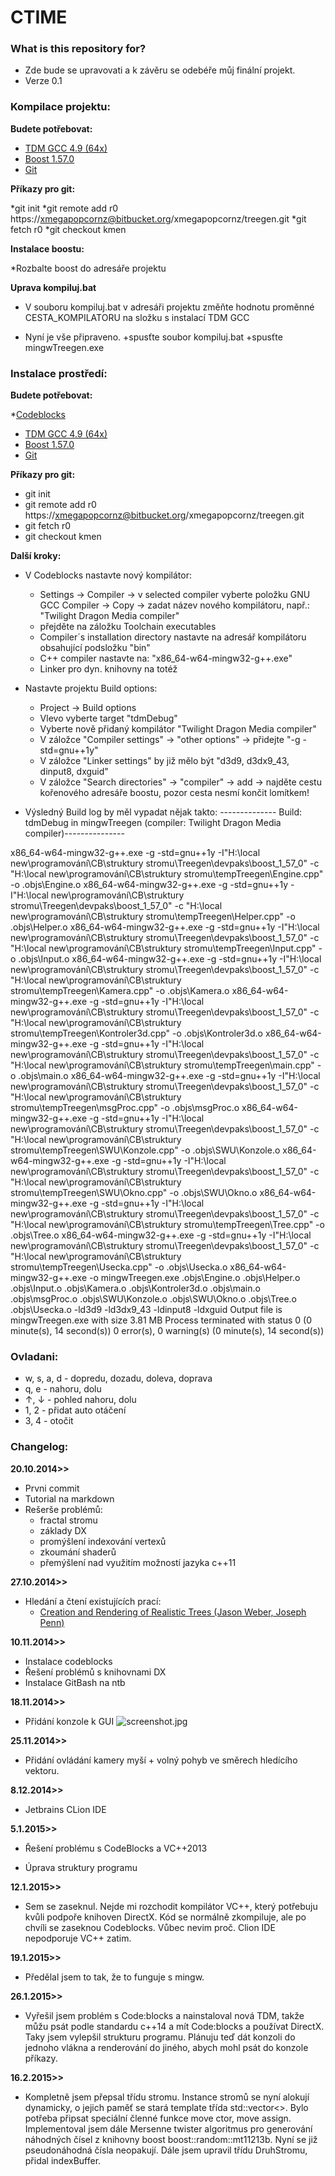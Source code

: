 ﻿# CTIME #


### What is this repository for? ###

* Zde bude se upravovati a k závěru se odebéře můj finální projekt.
* Verze 0.1

### Kompilace projektu: ###

**Budete potřebovat:**

* [TDM GCC 4.9 (64x)](http://tdm-gcc.tdragon.net/download)
* [Boost 1.57.0](http://www.boost.org/users/history/version_1_57_0.html)
* [Git](http://git-scm.com/download/win)

**Příkazy pro git:**

*git init
*git remote add r0 https://xmegapopcornz@bitbucket.org/xmegapopcornz/treegen.git
*git fetch r0
*git checkout kmen

**Instalace boostu:**

*Rozbalte boost do adresáře projektu

**Uprava kompiluj.bat**

* V souboru kompiluj.bat v adresáři projektu změňte hodnotu proměnné CESTA_KOMPILATORU na složku s instalací TDM GCC

* Nyní je vše připraveno. 
    +spusťte soubor kompiluj.bat
    +spusťte mingwTreegen.exe

### Instalace prostředí: ###

**Budete potřebovat:**

*[Codeblocks](http://sourceforge.net/projects/codeblocks/files/Binaries/13.12/Windows/codeblocks-13.12-setup.exe/download)
* [TDM GCC 4.9 (64x)](http://tdm-gcc.tdragon.net/download)
* [Boost 1.57.0](http://www.boost.org/users/history/version_1_57_0.html)
* [Git](http://git-scm.com/download/win)

**Příkazy pro git:**

* git init
* git remote add r0 https://xmegapopcornz@bitbucket.org/xmegapopcornz/treegen.git
* git fetch r0
* git checkout kmen

**Další kroky:**

* V Codeblocks nastavte nový kompilátor:
    + Settings -> Compiler -> v selected compiler vyberte položku GNU GCC Compiler -> Copy -> zadat název nového kompilátoru, např.: "Twilight Dragon Media compiler"
    + přejděte na záložku Toolchain executables
    + Compiler´s installation directory nastavte na adresář kompilátoru obsahující podsložku "bin"
    + C++ compiler nastavte na: "x86_64-w64-mingw32-g++.exe"
    + Linker pro dyn. knihovny na totéž

* Nastavte projektu Build options:
    + Project -> Build options
    + Vlevo vyberte target "tdmDebug"
    + Vyberte nově přidaný kompilátor "Twilight Dragon Media compiler"
    + V záložce "Compiler settings" -> "other options" -> přidejte "-g -std=gnu++1y"
    + V záložce "Linker settings" by již mělo být "d3d9, d3dx9_43, dinput8, dxguid"
    + V záložce "Search directories" -> "compiler" -> add -> najděte cestu kořenového adresáře boostu, pozor cesta nesmí končit lomítkem!

* Výsledný Build log by měl vypadat nějak takto: 
-------------- Build: tdmDebug in mingwTreegen (compiler: Twilight Dragon Media compiler)---------------

x86_64-w64-mingw32-g++.exe -g -std=gnu++1y -I"H:\local new\programování\CB\struktury stromu\Treegen\devpaks\boost_1_57_0" -c "H:\local new\programování\CB\struktury stromu\tempTreegen\Engine.cpp" -o .objs\Engine.o
x86_64-w64-mingw32-g++.exe -g -std=gnu++1y -I"H:\local new\programování\CB\struktury stromu\Treegen\devpaks\boost_1_57_0" -c "H:\local new\programování\CB\struktury stromu\tempTreegen\Helper.cpp" -o .objs\Helper.o
x86_64-w64-mingw32-g++.exe -g -std=gnu++1y -I"H:\local new\programování\CB\struktury stromu\Treegen\devpaks\boost_1_57_0" -c "H:\local new\programování\CB\struktury stromu\tempTreegen\Input.cpp" -o .objs\Input.o
x86_64-w64-mingw32-g++.exe -g -std=gnu++1y -I"H:\local new\programování\CB\struktury stromu\Treegen\devpaks\boost_1_57_0" -c "H:\local new\programování\CB\struktury stromu\tempTreegen\Kamera.cpp" -o .objs\Kamera.o
x86_64-w64-mingw32-g++.exe -g -std=gnu++1y -I"H:\local new\programování\CB\struktury stromu\Treegen\devpaks\boost_1_57_0" -c "H:\local new\programování\CB\struktury stromu\tempTreegen\Kontroler3d.cpp" -o .objs\Kontroler3d.o
x86_64-w64-mingw32-g++.exe -g -std=gnu++1y -I"H:\local new\programování\CB\struktury stromu\Treegen\devpaks\boost_1_57_0" -c "H:\local new\programování\CB\struktury stromu\tempTreegen\main.cpp" -o .objs\main.o
x86_64-w64-mingw32-g++.exe -g -std=gnu++1y -I"H:\local new\programování\CB\struktury stromu\Treegen\devpaks\boost_1_57_0" -c "H:\local new\programování\CB\struktury stromu\tempTreegen\msgProc.cpp" -o .objs\msgProc.o
x86_64-w64-mingw32-g++.exe -g -std=gnu++1y -I"H:\local new\programování\CB\struktury stromu\Treegen\devpaks\boost_1_57_0" -c "H:\local new\programování\CB\struktury stromu\tempTreegen\SWU\Konzole.cpp" -o .objs\SWU\Konzole.o
x86_64-w64-mingw32-g++.exe -g -std=gnu++1y -I"H:\local new\programování\CB\struktury stromu\Treegen\devpaks\boost_1_57_0" -c "H:\local new\programování\CB\struktury stromu\tempTreegen\SWU\Okno.cpp" -o .objs\SWU\Okno.o
x86_64-w64-mingw32-g++.exe -g -std=gnu++1y -I"H:\local new\programování\CB\struktury stromu\Treegen\devpaks\boost_1_57_0" -c "H:\local new\programování\CB\struktury stromu\tempTreegen\Tree.cpp" -o .objs\Tree.o
x86_64-w64-mingw32-g++.exe -g -std=gnu++1y -I"H:\local new\programování\CB\struktury stromu\Treegen\devpaks\boost_1_57_0" -c "H:\local new\programování\CB\struktury stromu\tempTreegen\Usecka.cpp" -o .objs\Usecka.o
x86_64-w64-mingw32-g++.exe  -o mingwTreegen.exe .objs\Engine.o .objs\Helper.o .objs\Input.o .objs\Kamera.o .objs\Kontroler3d.o .objs\main.o .objs\msgProc.o .objs\SWU\Konzole.o .objs\SWU\Okno.o .objs\Tree.o .objs\Usecka.o   -ld3d9 -ld3dx9_43 -ldinput8 -ldxguid
Output file is mingwTreegen.exe with size 3.81 MB
Process terminated with status 0 (0 minute(s), 14 second(s))
0 error(s), 0 warning(s) (0 minute(s), 14 second(s))
 

### Ovladani: ###

* w, s, a, d - dopredu, dozadu, doleva, doprava
* q, e - nahoru, dolu
* ↑, ↓ - pohled nahoru, dolu
* 1, 2 - přidat auto otáčení
* 3, 4 - otočit

### Changelog: ###

**20.10.2014>>**

* Prvni commit
* Tutorial na markdown
* Rešerše problémů:
	+ fractal stromu
 	+ základy DX
 	+ promýšlení indexování vertexů
 	+ zkoumání shaderů
 	+ přemýšlení nad využitím možností jazyka c++11

**27.10.2014>>**

* Hledání a čtení existujících prací:
	+ [Creation and Rendering of Realistic Trees (Jason Weber, Joseph Penn)](http://www.cs.duke.edu/courses/fall02/cps124/resources/p119-weber.pdf)

**10.11.2014>>**

* Instalace codeblocks
* Řešení problémů s knihovnami DX
* Instalace GitBash na ntb

**18.11.2014>>**

* Přidání konzole k GUI
![screenshot.jpg](https://bitbucket.org/repo/xG7A9k/images/3861489895-screenshot.jpg)

**25.11.2014>>**

* Přidání ovládání kamery myší + volný pohyb ve směrech hledícího vektoru.

**8.12.2014>>**

* Jetbrains CLion IDE

**5.1.2015>>**

* Řešení problému s CodeBlocks a VC++2013

* Úprava struktury programu

**12.1.2015>>**

* Sem se zaseknul. Nejde mi rozchodit kompilátor VC++, který potřebuju kvůli podpoře knihoven DirectX. Kód se normálně zkompiluje, ale po chvíli se zaseknou Codeblocks. Vůbec nevim proč. Clion IDE nepodporuje VC++ zatim.

**19.1.2015>>**

* Předělal jsem to tak, že to funguje s mingw.

**26.1.2015>>**

* Vyřešil jsem problém s Code:blocks a nainstaloval nová TDM, takže můžu psát podle standardu c++14 a mít Code:blocks a používat DirectX. Taky jsem vylepšil strukturu programu. Plánuju teď dát konzoli do jednoho vlákna a renderování do jiného, abych mohl psát do konzole příkazy.

**16.2.2015>>**

* Kompletně jsem přepsal třídu stromu.
Instance stromů se nyní alokují dynamicky, o jejich paměť se stará template třída std::vector<>.
Bylo potřeba připsat speciální členné funkce move ctor, move assign.
Implementoval jsem dále Mersenne twister algoritmus pro generování náhodných čísel z knihovny boost boost::random::mt11213b. Nyní se již pseudonáhodná čísla neopakují.
Dále jsem upravil třídu DruhStromu, přidal indexBuffer.